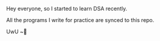 Hey everyone, so I started to learn DSA recently.

All the programs I write for practice are synced to this repo.

UwU ~🐣
